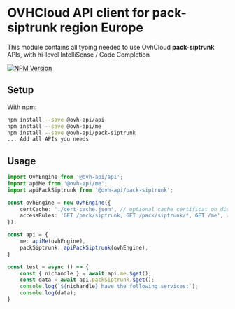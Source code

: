 # OVHCloud API client for **pack-siptrunk** region Europe

This module contains all typing needed to use OvhCloud **pack-siptrunk** APIs, with hi-level IntelliSense / Code Completion

[![NPM Version](https://img.shields.io/npm/v/@ovh-api/pack-siptrunk.svg?style=flat)](https://www.npmjs.org/package/@ovh-api/pack-siptrunk)

## Setup

With npm:

```bash
npm install --save @ovh-api/api
npm install --save @ovh-api/me
npm install --save @ovh-api/pack-siptrunk
... Add all APIs you needs
```

## Usage

```typescript
import OvhEngine from '@ovh-api/api';
import apiMe from '@ovh-api/me';
import apiPackSiptrunk from '@ovh-api/pack-siptrunk';

const ovhEngine = new OvhEngine({ 
    certCache: './cert-cache.json', // optional cache certificat on disk.
    accessRules: 'GET /pack/siptrunk, GET /pack/siptrunk/*, GET /me', // optional limit the requested privileges.
});

const api = {
    me: apiMe(ovhEngine),
    packSiptrunk: apiPackSiptrunk(ovhEngine),
}

const test = async () => {
    const { nichandle } = await api.me.$get();
    const data = await api.packSiptrunk.$get();
    console.log(`${nichandle} have the following services:`);
    console.log(data);
}
```
